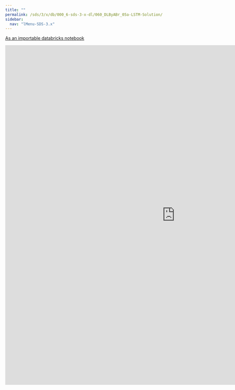 ```yaml
---
title: ""
permalink: /sds/3/x/db/000_6-sds-3-x-dl/060_DLByABr_05a-LSTM-Solution/
sidebar:
  nav: "lMenu-SDS-3.x"
---
```


[As an importable databricks notebook](https://lamastex.github.io/scalable-data-science/sds/3/x/db/000_6-sds-3-x-dl/060_DLByABr_05a-LSTM-Solution.html)

<iframe src="https://lamastex.github.io/scalable-data-science/sds/3/x/db/000_6-sds-3-x-dl/060_DLByABr_05a-LSTM-Solution.html" width="1080" height="1080" frameborder="0"></iframe>
